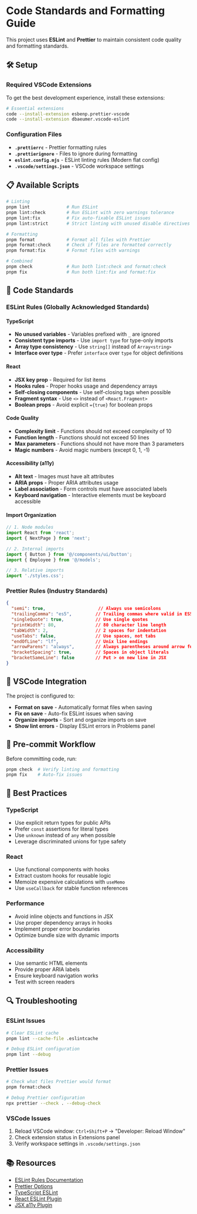 # Code Standards and Formatting Guide

This project uses **ESLint** and **Prettier** to maintain consistent code quality and formatting standards.

## 🛠️ Setup

### Required VSCode Extensions

To get the best development experience, install these extensions:

```bash
# Essential extensions
code --install-extension esbenp.prettier-vscode
code --install-extension dbaeumer.vscode-eslint
```

### Configuration Files

- **`.prettierrc`** - Prettier formatting rules
- **`.prettierignore`** - Files to ignore during formatting
- **`eslint.config.mjs`** - ESLint linting rules (Modern flat config)
- **`.vscode/settings.json`** - VSCode workspace settings

## 📋 Available Scripts

```bash
# Linting
pnpm lint              # Run ESLint
pnpm lint:check        # Run ESLint with zero warnings tolerance
pnpm lint:fix          # Fix auto-fixable ESLint issues
pnpm lint:strict       # Strict linting with unused disable directives

# Formatting
pnpm format            # Format all files with Prettier
pnpm format:check      # Check if files are formatted correctly
pnpm format:fix        # Format files with warnings

# Combined
pnpm check             # Run both lint:check and format:check
pnpm fix               # Run both lint:fix and format:fix
```

## 🎯 Code Standards

### ESLint Rules (Globally Acknowledged Standards)

#### TypeScript
- **No unused variables** - Variables prefixed with `_` are ignored
- **Consistent type imports** - Use `import type` for type-only imports
- **Array type consistency** - Use `string[]` instead of `Array<string>`
- **Interface over type** - Prefer `interface` over `type` for object definitions

#### React
- **JSX key prop** - Required for list items
- **Hooks rules** - Proper hooks usage and dependency arrays
- **Self-closing components** - Use self-closing tags when possible
- **Fragment syntax** - Use `<>` instead of `<React.Fragment>`
- **Boolean props** - Avoid explicit `={true}` for boolean props

#### Code Quality
- **Complexity limit** - Functions should not exceed complexity of 10
- **Function length** - Functions should not exceed 50 lines
- **Max parameters** - Functions should not have more than 3 parameters
- **Magic numbers** - Avoid magic numbers (except 0, 1, -1)

#### Accessibility (a11y)
- **Alt text** - Images must have alt attributes
- **ARIA props** - Proper ARIA attributes usage
- **Label association** - Form controls must have associated labels
- **Keyboard navigation** - Interactive elements must be keyboard accessible

#### Import Organization
```typescript
// 1. Node modules
import React from 'react';
import { NextPage } from 'next';

// 2. Internal imports
import { Button } from '@/components/ui/button';
import { Employee } from '@/models';

// 3. Relative imports
import './styles.css';
```

### Prettier Rules (Industry Standards)

```json
{
  "semi": true,                    // Always use semicolons
  "trailingComma": "es5",         // Trailing commas where valid in ES5
  "singleQuote": true,            // Use single quotes
  "printWidth": 80,               // 80 character line length
  "tabWidth": 2,                  // 2 spaces for indentation
  "useTabs": false,               // Use spaces, not tabs
  "endOfLine": "lf",              // Unix line endings
  "arrowParens": "always",        // Always parentheses around arrow function params
  "bracketSpacing": true,         // Spaces in object literals
  "bracketSameLine": false        // Put > on new line in JSX
}
```

## 🔧 VSCode Integration

The project is configured to:

- **Format on save** - Automatically format files when saving
- **Fix on save** - Auto-fix ESLint issues when saving
- **Organize imports** - Sort and organize imports on save
- **Show lint errors** - Display ESLint errors in Problems panel

## 🚀 Pre-commit Workflow

Before committing code, run:

```bash
pnpm check  # Verify linting and formatting
pnpm fix    # Auto-fix issues
```

## 📝 Best Practices

### TypeScript
- Use explicit return types for public APIs
- Prefer `const` assertions for literal types
- Use `unknown` instead of `any` when possible
- Leverage discriminated unions for type safety

### React
- Use functional components with hooks
- Extract custom hooks for reusable logic
- Memoize expensive calculations with `useMemo`
- Use `useCallback` for stable function references

### Performance
- Avoid inline objects and functions in JSX
- Use proper dependency arrays in hooks
- Implement proper error boundaries
- Optimize bundle size with dynamic imports

### Accessibility
- Use semantic HTML elements
- Provide proper ARIA labels
- Ensure keyboard navigation works
- Test with screen readers

## 🔍 Troubleshooting

### ESLint Issues
```bash
# Clear ESLint cache
pnpm lint --cache-file .eslintcache

# Debug ESLint configuration
pnpm lint --debug
```

### Prettier Issues
```bash
# Check what files Prettier would format
pnpm format:check

# Debug Prettier configuration
npx prettier --check . --debug-check
```

### VSCode Issues
1. Reload VSCode window: `Ctrl+Shift+P` → "Developer: Reload Window"
2. Check extension status in Extensions panel
3. Verify workspace settings in `.vscode/settings.json`

## 📚 Resources

- [ESLint Rules Documentation](https://eslint.org/docs/rules/)
- [Prettier Options](https://prettier.io/docs/en/options.html)
- [TypeScript ESLint](https://typescript-eslint.io/)
- [React ESLint Plugin](https://github.com/jsx-eslint/eslint-plugin-react)
- [JSX a11y Plugin](https://github.com/jsx-eslint/eslint-plugin-jsx-a11y)
